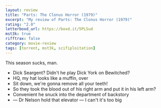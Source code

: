 ```yaml
---
layout: review
title: "Parts: The Clonus Horror (1979)"
excerpt: "My review of Parts: The Clonus Horror (1979)"
rating: "2.0"
letterboxd_url: https://boxd.it/5PLSud
mst3k: true
rifftrax: false
category: movie-review
tags: [torrent, mst3k, scifiploitation]
---
```


This season sucks, man.

- Dick Seargent? Didn't he play Dick York on Bewitched?
- HQ, my hat looks like a muffin, over
- Sit down, we're gonna remove all your teeth!
- So they took the blood out of his right arm and put it in his left arm?
- Convenient he snuck into the department of backstory
- — Dr Nelson hold that elevator — I can't it's too big
